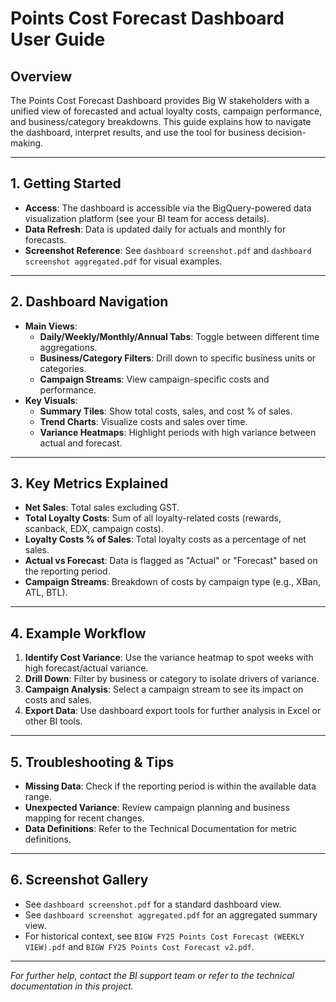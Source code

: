 # Points Cost Forecast Dashboard User Guide

## Overview
The Points Cost Forecast Dashboard provides Big W stakeholders with a unified view of forecasted and actual loyalty costs, campaign performance, and business/category breakdowns. This guide explains how to navigate the dashboard, interpret results, and use the tool for business decision-making.

---

## 1. Getting Started

- **Access**: The dashboard is accessible via the BigQuery-powered data visualization platform (see your BI team for access details).
- **Data Refresh**: Data is updated daily for actuals and monthly for forecasts.
- **Screenshot Reference**: See `dashboard screenshot.pdf` and `dashboard screenshot aggregated.pdf` for visual examples.

---

## 2. Dashboard Navigation

- **Main Views**:
  - **Daily/Weekly/Monthly/Annual Tabs**: Toggle between different time aggregations.
  - **Business/Category Filters**: Drill down to specific business units or categories.
  - **Campaign Streams**: View campaign-specific costs and performance.
- **Key Visuals**:
  - **Summary Tiles**: Show total costs, sales, and cost % of sales.
  - **Trend Charts**: Visualize costs and sales over time.
  - **Variance Heatmaps**: Highlight periods with high variance between actual and forecast.

---

## 3. Key Metrics Explained

- **Net Sales**: Total sales excluding GST.
- **Total Loyalty Costs**: Sum of all loyalty-related costs (rewards, scanback, EDX, campaign costs).
- **Loyalty Costs % of Sales**: Total loyalty costs as a percentage of net sales.
- **Actual vs Forecast**: Data is flagged as "Actual" or "Forecast" based on the reporting period.
- **Campaign Streams**: Breakdown of costs by campaign type (e.g., XBan, ATL, BTL).

---

## 4. Example Workflow

1. **Identify Cost Variance**: Use the variance heatmap to spot weeks with high forecast/actual variance.
2. **Drill Down**: Filter by business or category to isolate drivers of variance.
3. **Campaign Analysis**: Select a campaign stream to see its impact on costs and sales.
4. **Export Data**: Use dashboard export tools for further analysis in Excel or other BI tools.

---

## 5. Troubleshooting & Tips

- **Missing Data**: Check if the reporting period is within the available data range.
- **Unexpected Variance**: Review campaign planning and business mapping for recent changes.
- **Data Definitions**: Refer to the Technical Documentation for metric definitions.

---

## 6. Screenshot Gallery

- See `dashboard screenshot.pdf` for a standard dashboard view.
- See `dashboard screenshot aggregated.pdf` for an aggregated summary view.
- For historical context, see `BIGW FY25 Points Cost Forecast (WEEKLY VIEW).pdf` and `BIGW FY25 Points Cost Forecast v2.pdf`.

---

*For further help, contact the BI support team or refer to the technical documentation in this project.*
